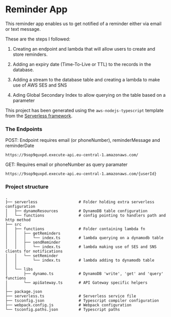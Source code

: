 # Reminder App

This reminder app enables us to get notified of a reminder either via email or text message.

These are the steps I followed:

1. Creating an endpoint and lambda that will allow users to create and store reminders.

2. Adding an expiry date (Time-To-Live or TTL) to the records in the database.

3. Adding a stream to the database table and creating a lambda to make use of AWS SES and SNS

4. Ading Global Secondary Index to allow querying on the table based on a parameter

This project has been generated using the `aws-nodejs-typescript` template from the [Serverless framework](https://www.serverless.com/).

### The Endpoints

POST: Endpoint requires email (or phoneNumber), reminderMessage and reminderDate
```
https://9sop9quxpd.execute-api.eu-central-1.amazonaws.com/
```

GET: Requires email or phoneNumber as query paramater
```
https://9sop9quxpd.execute-api.eu-central-1.amazonaws.com/{userId}
```

### Project structure
```
.
├── serverless                  # Folder holding extra serverless configuration
│   ├── dynamoResources         # DynamoDB table configuration 
│   └── functions               # config pointing to handlers path and http method 
├── src
│   ├── functions               # Folder containing lambda fn 
│   │   ├── getReminders
│   │   │   └── index.ts        # lambda querying on a dynamodb table
│   │   ├── sendReminder
│   │   │   └── index.ts        # lambda making use of SES and SNS clients for notifications
│   │   └── setReminder
│   │       └── index.ts        # lambda adding to dynamodb table
│   │
│   └── libs                    
│       ├── dynamo.ts           # DynamoDB 'write', 'get' and 'query' functions
│       └── apiGateway.ts       # API Gateway specific helpers
│
├── package.json
├── serverless.ts               # Serverless service file
├── tsconfig.json               # Typescript compiler configuration
├── webpack.config.js           # Webpack configuration
└── tsconfig.paths.json         # Typescript paths
```